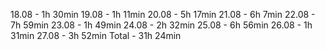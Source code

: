 18.08 -  1h  30min
19.08 -  1h  11min
20.08 -  5h  17min
21.08 -  6h   7min
22.08 -  7h  59min
23.08 -  1h  49min
24.08 -  2h  32min
25.08 -  6h  56min
26.08 -  1h  31min
27.08 -  3h  52min
Total - 31h  24min